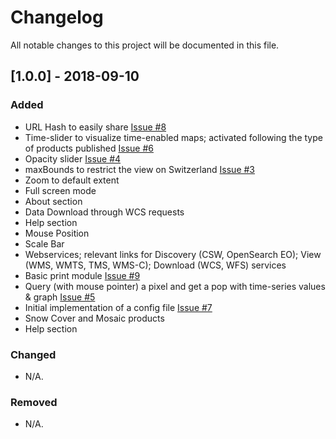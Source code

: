 # Changelog
All notable changes to this project will be documented in this file.

## [1.0.0] - 2018-09-10
### Added
- URL Hash to easily share [Issue #8](https://github.com/GRIDgva/SwissDataCube/issues/8) 
- Time-slider to visualize time-enabled maps; activated following the type of products published [Issue #6](https://github.com/GRIDgva/SwissDataCube/issues/6)
- Opacity slider [Issue #4](https://github.com/GRIDgva/SwissDataCube/issues/4)
- maxBounds to restrict the view on Switzerland [Issue #3](https://github.com/GRIDgva/SwissDataCube/issues/3)
- Zoom to default extent
- Full screen mode
- About section
- Data Download through WCS requests
- Help section
- Mouse Position
- Scale Bar
- Webservices; relevant links for Discovery (CSW, OpenSearch EO); View (WMS, WMTS, TMS, WMS-C); Download (WCS, WFS) services
- Basic print module [Issue #9](https://github.com/GRIDgva/SwissDataCube/issues/9) 
- Query (with mouse pointer) a pixel and get a pop with time-series values & graph [Issue #5](https://github.com/GRIDgva/SwissDataCube/issues/5)
- Initial implementation of a config file [Issue #7](https://github.com/GRIDgva/SwissDataCube/issues/7)
- Snow Cover and Mosaic products
- Help section

### Changed
- N/A.


### Removed
- N/A.
